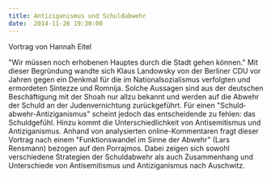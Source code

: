 ```yaml
---
title: Antiziganismus und Schuldabwehr
date:  2014-11-26 19:30:00
---
```


Vortrag von Hannah Eitel



"Wir müssen noch erhobenen Hauptes durch die Stadt gehen können." Mit
dieser Begrün­dung wandte sich Klaus Landowsky von der Berliner CDU vor
Jahren gegen ein Denkmal für die im Na­tionalsozialismus verfolgten und
ermordeten Sintezze und Romnija. Solche Aussagen sind aus der deutschen
Beschäfti­gung mit der Shoah nur allzu bekannt und werden auf die Abwehr
der Schuld an der Judenvernich­tung zurückgeführt. Für einen
"Schuld­abwehr-Antiziganismus" scheint jedoch das entscheidende zu fehlen:
das Schuldgefühl. Hinzu kommt die Unterschiedlichkeit von Antisemitismus
und Antiziganismus. Anhand von analysierten online-Kommentaren fragt
dieser Vortrag nach einem "Funktionswandel im Sinne der Abwehr" (Lars
Rensmann) bezogen auf den Porrajmos. Dabei zeigen sich sowohl verschiedene
Strategien der Schuldabwehr als auch Zusammenhang und Unterschiede von
Antisemitismus und Antiziganismus nach Auschwitz.


